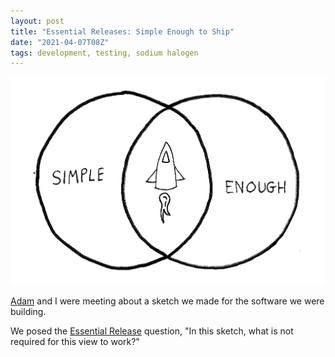 ```yaml
---
layout: post
title: "Essential Releases: Simple Enough to Ship"
date: "2021-04-07T08Z"
tags: development, testing, sodium halogen
---
```


![simple enough release sketch](./deliver-simple-enough-2.png)

[Adam](https://www.linkedin.com/in/adam-curl-23a2911b3/) and I were meeting about a sketch we made for the software we were building.

We posed the [Essential Release](/glossary#essential-release) question, "In this sketch, what is not required for this view to work?"

